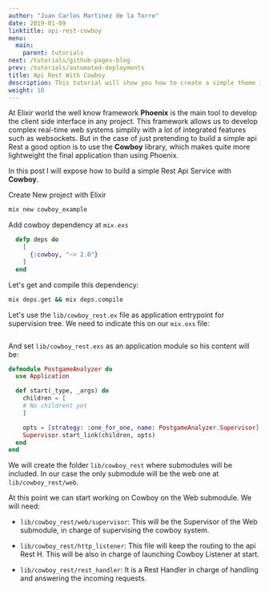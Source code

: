 ```yaml
---
author: "Juan Carlos Martinez de la Torre"
date: 2019-01-09
linktitle: api-rest-cowboy
menu:
  main:
    parent: tutorials
next: /tutorials/github-pages-blog
prev: /tutorials/automated-deployments
title: Api Rest With Cowboy
description: This tutorial will show you how to create a simple theme in Hugo.
weight: 10
---
```

At Elixir world the well know framework **Phoenix** is the main tool to develop the client side interface in any project. This framework allows us to develop complex real-time web systems simplily with a lot of integrated features such as websockets. But in the case of just pretending to build a simple api Rest a good option is to use the **Cowboy** library, which makes quite more lightweight the final application than using Phoenix.

In this post I will expose how to build a simple Rest Api Service with **Cowboy**.


Create New project with Elixir
```bash
mix new cowboy_example
```

Add cowboy dependency at ```mix.exs```

``` elixir
  defp deps do
    [
      {:cowboy, "~> 2.0"}
    ]
  end
```

Let's get and compile this dependency:
```bash
mix deps.get && mix deps.compile
```

Let's use the ```lib/cowboy_rest.ex``` file as application entrypoint for supervision tree. We need to indicate this on our ```mix.exs``` file:

```elixir
```

And set ```lib/cowboy_rest.exs``` as an application module so his content will be:
``` Elixir
defmodule PostgameAnalyzer do
  use Application

  def start(_type, _args) do
    children = [
    # No childrent yet
    ]

    opts = [strategy: :one_for_one, name: PostgameAnalyzer.Supervisor]
    Supervisor.start_link(children, opts)
  end
end
```


We will create the folder ```lib/cowboy_rest``` where submodules will be included. In our case the only submodule will be the web one at ```lib/cowboy_rest/web```.

At this point we can start working on Cowboy on the Web submodule. We will need:

*   ```lib/cowboy_rest/web/supervisor```: This will be the Supervisor of the Web submodule, in charge of supervising the cowboy system.

*  ```lib/cowboy_rest/http_listener```: This file will keep the routing to the api Rest H. This will be also in charge of launching Cowboy Listener at start.

* ```lib/cowboy_rest/rest_handler```: It is a Rest Handler in charge of handling and answering the incoming requests.

